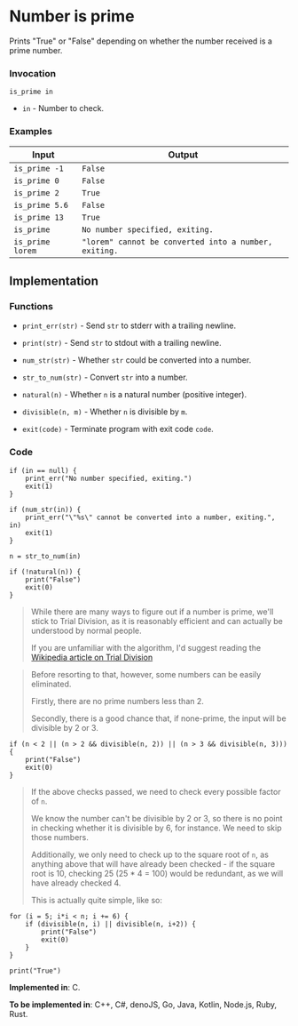 # Number is prime

Prints "True" or "False" depending on whether the number received is a prime number.

### Invocation

`is_prime in`

- `in` - Number to check.

### Examples

| Input            | Output                                                |
| ---------------- | ----------------------------------------------------- |
| `is_prime -1`    | `False`                                               |
| `is_prime 0`     | `False`                                               |
| `is_prime 2`     | `True`                                                |
| `is_prime 5.6`   | `False`                                               |
| `is_prime 13`    | `True`                                                |
| `is_prime`       | `No number specified, exiting.`                       |
| `is_prime lorem` | `"lorem" cannot be converted into a number, exiting.` |

## Implementation

### Functions

- `print_err(str)` - Send `str` to stderr with a trailing newline.

- `print(str)` - Send `str` to stdout with a trailing newline.

- `num_str(str)` - Whether `str` could be converted into a number.

- `str_to_num(str)` - Convert `str` into a number.

- `natural(n)` - Whether `n` is a natural number (positive integer).

- `divisible(n, m)` - Whether `n` is divisible by `m`.

- `exit(code)` - Terminate program with exit code `code`.

### Code

```
if (in == null) {
    print_err("No number specified, exiting.")
    exit(1)
}

if (num_str(in)) {
    print_err("\"%s\" cannot be converted into a number, exiting.", in)
    exit(1)
}

n = str_to_num(in)

if (!natural(n)) {
    print("False")
    exit(0)
}
```

> While there are many ways to figure out if a number is prime, we'll stick to Trial Division, as it is reasonably efficient and can actually be understood by normal people.
>
> If you are unfamiliar with the algorithm, I'd suggest reading the [Wikipedia article on Trial Division](https://en.wikipedia.org/wiki/Trial_division)

> Before resorting to that, however, some numbers can be easily eliminated.
>
> Firstly, there are no prime numbers less than 2.
>
> Secondly, there is a good chance that, if none-prime, the input will be divisible by 2 or 3. 

```
if (n < 2 || (n > 2 && divisible(n, 2)) || (n > 3 && divisible(n, 3))) {
    print("False")
    exit(0)
}
```

> If the above checks passed, we need to check every possible factor of `n`.
>
> We know the number can't be divisible by 2 or 3, so there is no point in checking whether it is divisible by 6, for instance. We need to skip those numbers.
>
> Additionally, we only need to check up to the square root of `n`, as anything above that will have already been checked - if the square root is 10, checking 25 (25 * 4 = 100) would be redundant, as we will have already checked 4.
>
> This is actually quite simple, like so:

```
for (i = 5; i*i < n; i += 6) {
    if (divisible(n, i) || divisible(n, i+2)) {
        print("False")
        exit(0)
    }
}

print("True")
```

**Implemented in**: C.

**To be implemented in**: C++, C#, denoJS, Go, Java, Kotlin, Node.js, Ruby, Rust.

